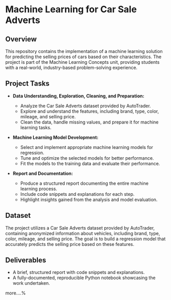 # Machine Learning for Car Sale Adverts

## Overview

This repository contains the implementation of a machine learning solution for predicting the selling prices of cars based on their characteristics. The project is part of the Machine Learning Concepts unit, providing students with a real-world, industry-based problem-solving experience.

## Project Tasks

- **Data Understanding, Exploration, Cleaning, and Preparation:**
  - Analyze the Car Sale Adverts dataset provided by AutoTrader.
  - Explore and understand the features, including brand, type, color, mileage, and selling price.
  - Clean the data, handle missing values, and prepare it for machine learning tasks.

- **Machine Learning Model Development:**
  - Select and implement appropriate machine learning models for regression.
  - Tune and optimize the selected models for better performance.
  - Fit the models to the training data and evaluate their performance.

- **Report and Documentation:**
  - Produce a structured report documenting the entire machine learning process.
  - Include code snippets and explanations for each step.
  - Highlight insights gained from the analysis and model evaluation.

## Dataset

The project utilizes a Car Sale Adverts dataset provided by AutoTrader, containing anonymized information about vehicles, including brand, type, color, mileage, and selling price. The goal is to build a regression model that accurately predicts the selling price based on these features.

## Deliverables

- A brief, structured report with code snippets and explanations.
- A fully-documented, reproducible Python notebook showcasing the work undertaken.

more....%
